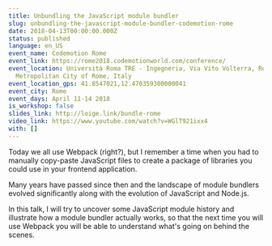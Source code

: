 ```yaml
---
title: Unbundling the JavaScript module bundler
slug: unbundling-the-javascript-module-bundler-codemotion-rome
date: 2018-04-13T00:00:00.000Z
status: published
language: en_US
event_name: Codemotion Rome
event_link: https://rome2018.codemotionworld.com/conference/
event_location: Università Roma TRE - Ingegneria, Via Vito Volterra, Rome,
  Metropolitan City of Rome, Italy
event_location_gps: 41.8547021,12.470359300000041
event_city: Rome
event_days: April 11-14 2018
is_workshop: false
slides_link: http://loige.link/bundle-rome
video_link: https://www.youtube.com/watch?v=WGlT921ixx4
with: []
---
```


Today we all use Webpack (right?), but I remember a time when you had to manually copy-paste JavaScript files to create a package of libraries you could use in your frontend application.

Many years have passed since then and the landscape of module bundlers evolved significantly along with the evolution of JavaScript and Node.js.

In this talk, I will try to uncover some JavaScript module history and illustrate how a module bundler actually works, so that the next time you will use Webpack you will be able to understand what's going on behind the scenes.
